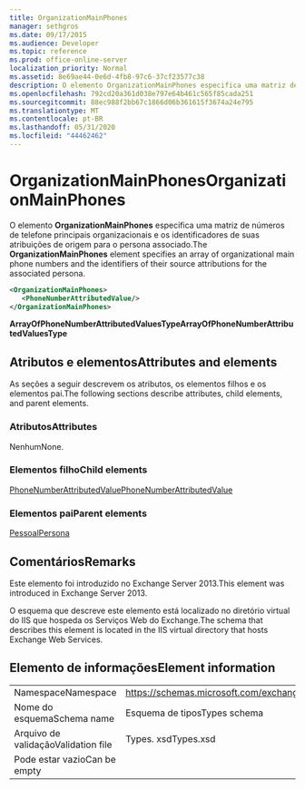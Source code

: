 ```yaml
---
title: OrganizationMainPhones
manager: sethgros
ms.date: 09/17/2015
ms.audience: Developer
ms.topic: reference
ms.prod: office-online-server
localization_priority: Normal
ms.assetid: 8e69ae44-0e6d-4fb8-97c6-37cf23577c38
description: O elemento OrganizationMainPhones especifica uma matriz de números de telefone principais organizacionais e os identificadores de suas atribuições de origem para o persona associado.
ms.openlocfilehash: 792cd20a361d038e797e64b461c565f85cada251
ms.sourcegitcommit: 88ec988f2bb67c1866d06b361615f3674a24e795
ms.translationtype: MT
ms.contentlocale: pt-BR
ms.lasthandoff: 05/31/2020
ms.locfileid: "44462462"
---
```

# <a name="organizationmainphones"></a><span data-ttu-id="951ee-103">OrganizationMainPhones</span><span class="sxs-lookup"><span data-stu-id="951ee-103">OrganizationMainPhones</span></span>

<span data-ttu-id="951ee-104">O elemento **OrganizationMainPhones** especifica uma matriz de números de telefone principais organizacionais e os identificadores de suas atribuições de origem para o persona associado.</span><span class="sxs-lookup"><span data-stu-id="951ee-104">The **OrganizationMainPhones** element specifies an array of organizational main phone numbers and the identifiers of their source attributions for the associated persona.</span></span> 
  
```XML
<OrganizationMainPhones>
   <PhoneNumberAttributedValue/>
</OrganizationMainPhones>
```

 <span data-ttu-id="951ee-105">**ArrayOfPhoneNumberAttributedValuesType**</span><span class="sxs-lookup"><span data-stu-id="951ee-105">**ArrayOfPhoneNumberAttributedValuesType**</span></span>
## <a name="attributes-and-elements"></a><span data-ttu-id="951ee-106">Atributos e elementos</span><span class="sxs-lookup"><span data-stu-id="951ee-106">Attributes and elements</span></span>

<span data-ttu-id="951ee-107">As seções a seguir descrevem os atributos, os elementos filhos e os elementos pai.</span><span class="sxs-lookup"><span data-stu-id="951ee-107">The following sections describe attributes, child elements, and parent elements.</span></span>
  
### <a name="attributes"></a><span data-ttu-id="951ee-108">Atributos</span><span class="sxs-lookup"><span data-stu-id="951ee-108">Attributes</span></span>

<span data-ttu-id="951ee-109">Nenhum</span><span class="sxs-lookup"><span data-stu-id="951ee-109">None.</span></span>
  
### <a name="child-elements"></a><span data-ttu-id="951ee-110">Elementos filho</span><span class="sxs-lookup"><span data-stu-id="951ee-110">Child elements</span></span>

[<span data-ttu-id="951ee-111">PhoneNumberAttributedValue</span><span class="sxs-lookup"><span data-stu-id="951ee-111">PhoneNumberAttributedValue</span></span>](phonenumberattributedvalue.md)
  
### <a name="parent-elements"></a><span data-ttu-id="951ee-112">Elementos pai</span><span class="sxs-lookup"><span data-stu-id="951ee-112">Parent elements</span></span>

[<span data-ttu-id="951ee-113">Pessoal</span><span class="sxs-lookup"><span data-stu-id="951ee-113">Persona</span></span>](persona.md)
  
## <a name="remarks"></a><span data-ttu-id="951ee-114">Comentários</span><span class="sxs-lookup"><span data-stu-id="951ee-114">Remarks</span></span>

<span data-ttu-id="951ee-115">Este elemento foi introduzido no Exchange Server 2013.</span><span class="sxs-lookup"><span data-stu-id="951ee-115">This element was introduced in Exchange Server 2013.</span></span>
  
<span data-ttu-id="951ee-116">O esquema que descreve este elemento está localizado no diretório virtual do IIS que hospeda os Serviços Web do Exchange.</span><span class="sxs-lookup"><span data-stu-id="951ee-116">The schema that describes this element is located in the IIS virtual directory that hosts Exchange Web Services.</span></span>
  
## <a name="element-information"></a><span data-ttu-id="951ee-117">Elemento de informações</span><span class="sxs-lookup"><span data-stu-id="951ee-117">Element information</span></span>

|||
|:-----|:-----|
|<span data-ttu-id="951ee-118">Namespace</span><span class="sxs-lookup"><span data-stu-id="951ee-118">Namespace</span></span>  <br/> |https://schemas.microsoft.com/exchange/services/2006/types  <br/> |
|<span data-ttu-id="951ee-119">Nome do esquema</span><span class="sxs-lookup"><span data-stu-id="951ee-119">Schema name</span></span>  <br/> |<span data-ttu-id="951ee-120">Esquema de tipos</span><span class="sxs-lookup"><span data-stu-id="951ee-120">Types schema</span></span>  <br/> |
|<span data-ttu-id="951ee-121">Arquivo de validação</span><span class="sxs-lookup"><span data-stu-id="951ee-121">Validation file</span></span>  <br/> |<span data-ttu-id="951ee-122">Types. xsd</span><span class="sxs-lookup"><span data-stu-id="951ee-122">Types.xsd</span></span>  <br/> |
|<span data-ttu-id="951ee-123">Pode estar vazio</span><span class="sxs-lookup"><span data-stu-id="951ee-123">Can be empty</span></span>  <br/> ||
   

